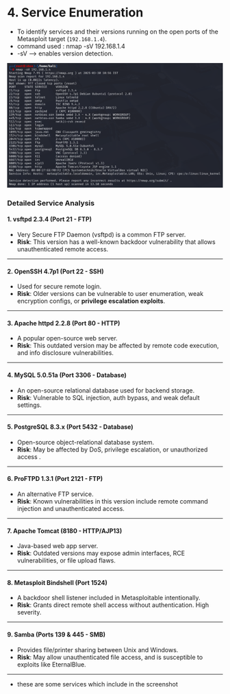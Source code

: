 # 4.  Service Enumeration
- To identify services and their versions running on the open ports of the Metasploit target (`192.168.1.4`).
- command used : nmap -sV 192.168.1.4
- -sV -->  enables version detection.

![](https://github.com/deepthiii33/sapienceintern/blob/main/task3/screenshots/service_enum_scan.png)
###  **Detailed Service Analysis**

#### **1. vsftpd 2.3.4 (Port 21 - FTP)**
- Very Secure FTP Daemon (vsftpd) is a common FTP server.
- **Risk**: This version has a well-known backdoor vulnerability that allows unauthenticated remote access.

---

#### **2. OpenSSH 4.7p1 (Port 22 - SSH)**
- Used for secure remote login.
- **Risk**: Older versions can be vulnerable to user enumeration, weak encryption configs, or **privilege escalation exploits**.

---

#### **3. Apache httpd 2.2.8 (Port 80 - HTTP)**
-  A popular open-source web server.
- **Risk**: This outdated version may be affected by remote code execution, and info disclosure vulnerabilities.

---

#### **4. MySQL 5.0.51a (Port 3306 - Database)**
- An open-source relational database used for backend storage.
- **Risk**: Vulnerable to SQL injection, auth bypass, and weak default settings.

---

#### **5. PostgreSQL 8.3.x (Port 5432 - Database)**
- Open-source object-relational database system.
- **Risk**: May be affected by DoS, privilege escalation, or unauthorized access .

---

#### **6. ProFTPD 1.3.1 (Port 2121 - FTP)**
- An alternative FTP service.
- **Risk**: Known vulnerabilities in this version include remote command injection and unauthenticated access.

---

#### **7. Apache Tomcat (8180 - HTTP/AJP13)**
- Java-based web app server.
- **Risk**: Outdated versions may expose admin interfaces, RCE vulnerabilities, or file upload flaws.

---

#### **8. Metasploit Bindshell (Port 1524)**
- A backdoor shell listener included in Metasploitable intentionally.
- **Risk**: Grants direct remote shell access without authentication. High severity.

---

#### **9. Samba (Ports 139 & 445 - SMB)**
- Provides file/printer sharing between Unix and Windows.
- **Risk**: May allow unauthenticated file access, and is susceptible to exploits like EternalBlue.

---
- these are some services which include in the screenshot

